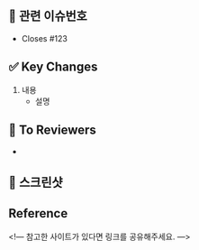 <!-- pr 제목은 이슈 제목과 동일합니다! "[feat] client class 만들기" -->

## 📌 관련 이슈번호

- Closes #123

## ✅ Key Changes

1. 내용
   - 설명

## 📢 To Reviewers

-

## 📸 스크린샷

<!-- 팀원들이 이해하기 쉽도록 스크린샷을 첨부해주세요. -->

## Reference

<!— 참고한 사이트가 있다면 링크를 공유해주세요. —>
